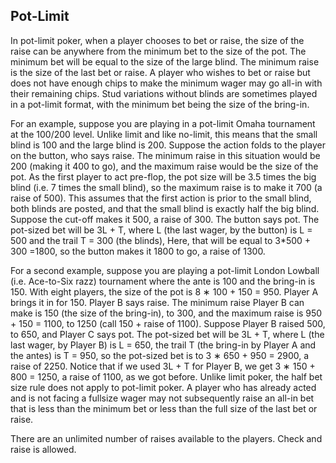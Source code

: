 Pot-Limit
---------
In pot-limit poker, when a player chooses to bet or raise, the size of the raise can
be anywhere from the minimum bet to the size of the pot. The minimum bet
will be equal to the size of the large blind. The minimum raise is the size of the
last bet or raise. A player who wishes to bet or raise but does not have enough
chips to make the minimum wager may go all-in with their remaining chips. Stud
variations without blinds are sometimes played in a pot-limit format, with the
minimum bet being the size of the bring-in.

For an example, suppose you are playing in a pot-limit Omaha tournament at the
100/200 level. Unlike limit and like no-limit, this means that the small blind is 100
and the large blind is 200. Suppose the action folds to the player on the button,
who says raise. The minimum raise in this situation would be 200 (making it 400
to go), and the maximum raise would be the size of the pot. As the first player
to act pre-flop, the pot size will be 3.5 times the big blind (i.e. 7 times the small
blind), so the maximum raise is to make it 700 (a raise of 500). This assumes that
the first action is prior to the small blind, both blinds are posted, and that the
small blind is exactly half the big blind. Suppose the cut-off makes it 500, a raise
of 300. The button says pot. The pot-sized bet will be 3L + T, where L (the last
wager, by the button) is L = 500 and the trail T = 300 (the blinds), Here, that
will be equal to 3*500 + 300 =1800, so the button makes it 1800 to go, a raise of
1300.

For a second example, suppose you are playing a pot-limit London Lowball (i.e. Ace-to-Six razz) 
tournament where the ante is 100 and the bring-in is 150. With eight
players, the size of the pot is 8 ∗ 100 + 150 = 950. Player A brings it in for 150.
Player B says raise. The minimum raise Player B can make is 150 (the size of the
bring-in), to 300, and the maximum raise is 950 + 150 = 1100, to 1250 (call 150 +
raise of 1100). Suppose Player B raised 500, to 650, and Player C says pot. The
pot-sized bet will be 3L + T, where L (the last wager, by Player B) is L = 650,
the trail T (the bring-in by Player A and the antes) is T = 950, so the pot-sized
bet is to 3 ∗ 650 + 950 = 2900, a raise of 2250. Notice that if we used 3L + T for
Player B, we get 3 ∗ 150 + 800 = 1250, a raise of 1100, as we got before.
Unlike limit poker, the half bet size rule does not apply to pot-limit poker. A player
who has already acted and is not facing a fullsize wager may not subsequently
raise an all-in bet that is less than the minimum bet or less than the full size of
the last bet or raise.

There are an unlimited number of raises available to the players. Check and raise
is allowed.

